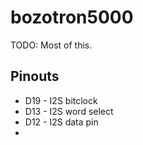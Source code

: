 # bozotron5000

TODO: Most of this.

## Pinouts
* D19 - I2S bitclock
* D13 - I2S word select
* D12 - I2S data pin
* 
